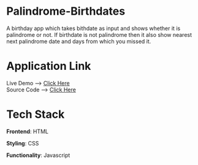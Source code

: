 # Palindrome-Birthdates

A birthday app which takes bithdate as input and shows whether it is palindrome or not. If birthdate is not palindrome then it also show nearest next palindrome date and days from which you missed it.

# Application Link
Live Demo --> [Click Here](https://anujbarochia-palindrome-birthdate-checker.netlify.app) <br>
Source Code --> [Click Here](https://github.com/anujbarochia/Palindrome-Birthdates)

# Tech Stack

<b>Frontend</b>: HTML

<b>Styling</b>: CSS

<b>Functionality</b>: Javascript
